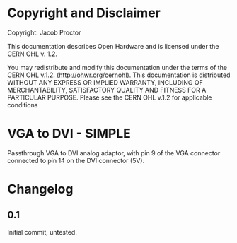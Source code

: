 ﻿# Copyright and Disclaimer
Copyright: Jacob Proctor

This documentation describes Open Hardware and is licensed under the
CERN OHL v. 1.2.

You may redistribute and modify this documentation under the terms of the
CERN OHL v.1.2. (http://ohwr.org/cernohl). This documentation is distributed
WITHOUT ANY EXPRESS OR IMPLIED WARRANTY, INCLUDING OF
MERCHANTABILITY, SATISFACTORY QUALITY AND FITNESS FOR A
PARTICULAR PURPOSE. Please see the CERN OHL v.1.2 for applicable
conditions

# VGA to DVI - SIMPLE
Passthrough VGA to DVI analog adaptor, with pin 9 of the VGA connector connected to pin 14 on the DVI connector (5V).

# Changelog

## 0.1
Initial commit, untested.

